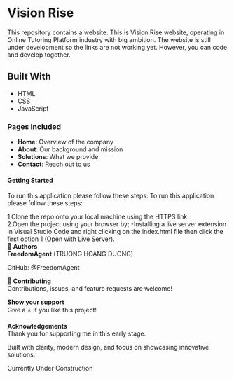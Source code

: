 # Vision Rise

This repository contains a website.
This is Vision Rise website, operating in Online Tutoring Platform industry with big ambition. The website is still under development so the links are not working yet. However, you can code and develop together.

## Built With
- HTML
- CSS
- JavaScript
### Pages Included
- **Home**: Overview of the company
- **About**: Our background and mission
- **Solutions**: What we provide
- **Contact**: Reach out to us
#### Getting Started
To run this application please follow these steps: To run this application please follow these steps:

1.Clone the repo onto your local machine using the HTTPS link. <br>
2.Open the project using your browser by; -Installing a live server extension in Visual Studio Code and right clicking on the index.html file then click the first option 1 (Open with Live Server). <br>
👤 <b>Authors</b> <br>
<b>FreedomAgent</b> (TRUONG HOANG DUONG) <br>

GitHub: @FreedomAgent <br>

🤝 <b>Contributing</b> <br>
Contributions, issues, and feature requests are welcome! <br>

<b>Show your support</b><br>
Give a ⭐️ if you like this project!<br>

<b>Acknowledgements</b><br>
Thank you for supporting me in this early stage.<br>

Built with clarity, modern design, and focus on showcasing innovative solutions.<br>

Currently Under Construction<br>
